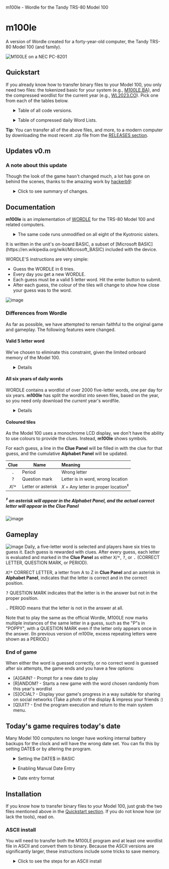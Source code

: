 m100le - Wordle for the Tandy TRS-80 Model 100
# m100le
A version of Wordle created for a forty-year-old computer, the 
Tandy TRS-80 Model 100 (and family).

![M100LE on a NEC PC-8201](https://user-images.githubusercontent.com/14062627/157380662-b14b5225-cd50-479e-8fc5-f1fa1faf0162.png)


## Quickstart

If you already know how to transfer binary files to your Model 100,
you only need two files: the tokenized basic for your system (e.g.,
[M100LE.BA][4]), and the compressed wordlist for the current year
(e.g., [WL2023.CO][23]). Pick one from each of the tables below. 

<ul><details><summary>
Table of all code versions.
</summary>

| Filename                |  Size | Meaning                                                         |
|-------------------------|------:|-----------------------------------------------------------------|
| **ALL PLATFORMS**       |       |                                                                 |
| [M100LE+comments.DO][1] |  16KB | The actual source code, including all comments, in ASCII format |
| [M100LE.DO][2]          | 8.5KB | All comments removed, in ASCII format                           |
| **TANDY / TRS-80**      | <hr/> | <hr/>                                                           |
| [M100LE+comments.BA][3] |  14KB | Tokenized Tandy BASIC format, including all comments            |
| [M100LE.BA][4]          | 6.6KB | All comments removed, in tokenized Tandy BASIC format           |
| **NEC**                 | <hr/> | <hr/>                                                           |
| M100LE+comments.BA.NEC  |       | Tokenized NEC N82 BASIC format, including all comments          |
| M100LE.BA.NEC           |       | All comments removed, in tokenized NEC N82 BASIC format         |

(Note that the .BA files above are _tokenized BASIC_ and cannot be
transferred via BASIC's `LOAD` or TELCOM. See the .DO versions if you
need ASCII.)
</details></ul>

<ul><details><summary>
Table of compressed daily Word Lists.
</summary>

| Filename          | Size | Notes                                                         |
|-------------------|-----:|---------------------------------------------------------------|
| **ALL PLATFORMS** |      |                                                               |
| [WL2021.CO][21]   |   1K | Words before June 19th, 2021 are bonus words, added by M100LE |
| [WL2022.CO][22]   |   1K |                                                               |
| [WL2023.CO][23]   |   1K |                                                               |
| [WL2024.CO][24]   |   1K |                                                               |
| [WL2025.CO][25]   |   1K |                                                               |
| [WL2026.CO][26]   |   1K |                                                               |
| [WL2027.CO][27]   |   1K | Wordle's official list ends on October 14th, 2027             |

(Note that the .CO files above are _compressed binary_ and cannot be
transferred via BASIC's `LOAD` or the builtin TELCOM prgoram. See the
.DO versions if you need ASCII.)
</details></ul>

**Tip**: You can transfer all of the above files, and more, to a modern
computer by downloading the most recent .zip file from the 
[RELEASES section](https://github.com/bgri/m100LE/releases).


## Updates v0.m
### A note about this update
Though the look of the game hasn't changed much, a lot has gone on
behind the scenes, thanks to the amazing work by
[hackerb9](https://github.com/hackerb9):

<ul><details><summary>
Click to see summary of changes.
</summary>

- Hardware agnostic - runs on any of the Kyotronic sisters
  (TRS-80 Model 100, Tandy 200, Tandy 102, Kyocera Kyotronic-85,
  Olivetti M-10, NEC PC-8201, NEC PC-8201A, and NEC PC-8300).
- Speed increase - due to the following...
  - Random, instead of sequential, access to RAM file
  - Compressed binary word list files - smaller size and discourages peeking :)
  - Smarter string handling (avoid concatenations, `CLEAR` plenty of space)
- Commented and uncommented code files
- VT52 character positioning vs Tandy/NEC-specific routines
- Harmonized auto and manual date entry — play tomorrow's game today!
- Synchronized with the 'official' NYT Wordle list
- Data cleanup, code cleanup, and other optimizations

Whew, lots there -- and more detail on a few things below!

--bgrier Oct. 8, 2022
	*	*	*	*	*

### Code versions
Multiple versions of the code are now available, but you only need one
for your machine. For TRS-80 and Tandy computers, you will use
[M100LE.BA][4]. For others, or if you want the original source code,
see the [Formats](#Formats) section for more details.

### Word list files
Word list files are now compressed binary files with the extension
`.CO`, although the old `.DO` format still works. As before, you only
need to download the wordlist for the year you wish to play.

Also available are the uncompressed wordlists (.DO), which are mainly
of use if you wish to edit the words or if you are transfering the
files using the builtin TELCOM program which can only send ASCII
files. M100LE is smart enough to use the .DO files if .CO cannot be
found.
____
</details></ul>



## Documentation
**m100le** is an implementation of
[WORDLE](https://en.wikipedia.org/wiki/Wordle) for the TRS-80
Model 100 and related computers. 
<ul><details><summary>
The same code runs unmodified on all eight of the Kyotronic sisters.
</summary>

<img src="README.md.d/pc8201-small.png" align="right" width="33%">

* Kyocera Kyotronic-85<sup>&dagger;</sup>,
* TRS-80 Model 100, Tandy 102, and Tandy 200,
* NEC PC-8201a, NEC PC-8201, NEC PC-8300,
* Olivetti M10<sup>&dagger;</sup>.

(<sup>&dagger;</sup> marks models not yet tested on actual hardware.)
</details></ul>
It is written in the unit's on-board BASIC, a subset of 
[Microsoft BASIC](https://en.wikipedia.org/wiki/Microsoft_BASIC)
included with the device.

WORDLE'S instructions are very simple:

* Guess the WORDLE in 6 tries.
* Every day you get a new WORDLE.
* Each guess must be a valid 5 letter word. Hit the enter button to submit.
* After each guess, the colour of the tiles will change to show how close your guess was to the word.

![image](https://user-images.githubusercontent.com/14062627/159618578-ef980bb7-de0f-47d1-a496-b3f191d9700f.png)

### Differences from Wordle

As far as possible, we have attempted to remain faithful to the
original game and gameplay. The following features were changed.

#### Valid 5 letter word
We've chosen to eliminate this constraint, given the limited onboard
memory of the Model 100.

<ul><details>

WORDLE initially checks the date and loads today's word from the
wordlist. When a guess is submitted, WORDLE checks the guess to verify
that it's a word in a [large dictionary](adjunct/allowedwords.txt)
(14,855 five-letter words). If the guess doesn't appear in the
dictionary, the guess is invalid and will not be accepted. The game
does not progress until a valid guess is made.

**m100le** initially **loads** today's word based on the system
**DATE$** value. When a guess is submitted, **m100le** compares it to
today's word, and provides the resultant clue. **m100le** does _not_
test to verify the word appears in the wordlist. A guess of 'MOIST' is
valid, as is a guess of 'DDDDD'.
</details></ul>


#### All six years of daily words
WORDLE contains a wordlist of over 2000 five-letter words, one per day
for six years. **m100le** has split the wordlist into seven files,
based on the year, so you need only download the _current_ year's
wordfile.

<ul><details>

Uncompressed, the data is over 17 KBytes; over half of the memory on a
TRS-80 Model 100. Separately, each year's data is only about 2.5 KB,
uncompressed, or 1 KB, compressed.

For example, in the year 2023, **m100le** sees the two digit year of
"23" in **DATE$** and loads the wordfile `WL2023.CO`. If you've
enabled the Manual Date Entry function (see below), then the program
will attempt to load whatever wordlist file that corresponds to the
year entered. 
</details></ul>

#### Coloured tiles
As the Model 100 uses a monochrome LCD display, we don't have the
ability to use colours to provide the clues. Instead, **m100le** shows
symbols.

For each guess, a line in the **Clue Panel** will be filled in with
the clue for that guess, and the cumulative **Alphabet Panel** will be
updated.

| Clue                        | Name               | Meaning                                                 |
|:---------------------------:|--------------------|:--------------------------------------------------------|
| <kbd>.</kbd>                | Period             | Wrong letter                                            |
| <kbd>?</kbd>                | Question mark      | Letter is in word, wrong location                       |
| <kbd>_X_</kbd>/<kbd>*</kbd> | Letter or asterisk | _X_ = Any letter in proper location<sup>&ddagger;</sup> |

##### <sup>&ddagger;</sup> an asterisk will appear in the **Alphabet Panel**, and the actual correct letter will appear in the **Clue Panel**

![image](https://user-images.githubusercontent.com/14062627/159623555-542d1454-eb42-4dc9-be3b-e3264fb2ec91.png)


## Gameplay
![image](https://user-images.githubusercontent.com/14062627/159623862-c2d431f8-f88a-48b0-ac1d-45fa83ce3df9.png)
Daily, a five-letter word is selected and players have six tries to
guess it. Each guess is rewarded with clues. After every guess, each
letter is evaluated and marked in the **Clue Panel** as either
<kbd>X</kbd>/<kbd>\*</kbd>, <kbd>?</kbd>, or <kbd>.</kbd> (CORRECT
LETTER, QUESTION MARK, or PERIOD). 

_<kbd>X</kbd>_/<kbd>\*</kbd> CORRECT LETTER, a letter from A to Z in
**Clue Panel** and an asterisk in **Alphabet Panel**, indicates that the
letter is correct and in the correct position.

<kbd>?</kbd> QUESTION MARK indicates that the letter is in the answer
but not in the proper position.

<kbd>.</kbd> PERIOD means that the letter is not in the answer at all. 

Note that to play the same as the official Wordle, M100LE now marks
multiple instances of the same letter in a guess, such as the "P"s in
"POPPY", with a QUESTION MARK even if the letter only appears once in
the answer. (In previous version of m100le, excess repeating letters
were shown as a PERIOD.)

### End of game
When either the word is guessed correctly, or no correct word is
guessed after six attempts, the game ends and you have a few options:

- [A]GAIN? - Prompt for a new date to play
- [R]ANDOM? - Starts a new game with the word chosen randomly from
  this year's wordlist
- [S]OCIAL? - Display your game's progress in a way suitable for
  sharing on social networks (Take a photo of the display & impress
  your friends :)
- [Q]UIT? - End the program execution and return to the main system menu.


## Today's game requires today's date

Many Model 100 computers no longer have working internal battery
backups for the clock and will have the wrong date set. You can fix
this by setting DATE$ or by altering the program.

<ul><details><summary>Setting the DATE$ in BASIC</summary>

To set the date once, go to BASIC and type the following:

``` BASIC
DATE$="12/31/23"     :REM MM/DD/YY format, usually
DATE$="23/12/31"     :REM YY/MM/DD for NEC portables
```

Note that this is only a temporary fix if your internal battery is
shot. Tip: It's a good idea to replace it before it starts leaking and
damages your unit. 
</details></ul>

<ul><details><summary>Enabling Manual Date Entry</summary>

If your `DATE$` is never set correctly or you'd like to replay a
specific game, you can change M100LE to always prompt for Manual Date
Entry at startup by changing line 16 to set `MD` to 1:

```BASIC
16 MD=1
```

This will prevent the game loading today's game from DATE$ on startup
and lets you play a game from any date, presuming you have the word
file for that year loaded into your unit's memory.
</details></ul>

<ul><details><summary>Date entry format</summary>

If you have enabled Manual Date Entry or if you restart the game with
the <kbd>A</kbd> (AGAIN) key, you will be prompted for the date you
wish to play.

## TODO XXX date entry screenshot here XXX

The system will prompt you for the date in **`MM/DD/YY`** format. (NEC
portables use `YY/MM/DD`). Two digits _must_ be used for month, day,
and year, so add a leading `0`, as needed.

If you hit <kbd>Enter</kbd> without typing anything, it will use the
default date which is either the previously played date (when the
AGAIN option is used) or the system DATE$ (when first run).

Alternately, you may enter the ordinal 'Day-of-Year' ex. `200` for the
200th day of the loaded year. Optionally, you may specify a year
_before_ the ordinal day. For example, `21/170` would give you the
170th day of the year 2021, which happens to be the first Wordle game
in the official Wordle wordlist. The ordinal day is shown on the right
side of the screen while playing. Subtract one to play the previous
day's word.

### Y2K Compliance

M100LE works fine whether or not your m100 has a [Y2K patched
ROM](http://bitchin100.com/wiki/index.php?title=REXsharp). The century
is just cosmetic as the m100 only keeps track of the last two digits
and the game presumes you are in the 21<sup>st</sup> century. For
example, if you set `DATE$="06/20/26"`, you'll get the same game no
matter whether the main MENU shows 1926 or 2026.

</details></ul>


## Installation

If you know how to transfer binary files to your Model 100, just grab
the two files mentioned above in the [Quickstart section](#Quickstart). 
If you do not know how (or lack the tools), read on.


### ASCII install 

You will need to transfer both the M100LE program and at least one
wordlist file in ASCII and convert them to binary. Because the ASCII
versions are significantly larger, these instructions include some
tricks to save memory.


<ul><details><summary>Click to see the steps for an ASCII install</summary>

#### Step 1: Connect Model 100 to a modern computer

You will need a NULL modem cable. Since current computers do not come
with serial ports, you will likely also need a USB to Serial adapter.

> Warning: if you get certain serial adapters, your transfers will be
> garbled. Technically, you'll need a device that has hardware-level
> XON/XOFF flow-control, but that's rarely listed on the box. Some
> keywords to look for that you _might_ see in advertising: "on-chip
> flow control", "16950 UART", "MU860", or "FTDI". Additionally,
> _most_ adapters labelled "PL2303" will work, but not all of them.

#### Step 2: Load CMPRSS on your Model 100

On your Model T, type this to load the program from the serial port:

```BASIC
LOAD "COM:98N1ENN"	 :REM FOR NEC, USE COM:9N81XN
```

Then, use your connected personal computer's "send file" ability to
send the [CMPRSS.DO](CMPRSS.DO) ASCII file over the serial port at
19.2 Kbps. If you do not know how to send a file, please see
[sendfile.md](sendfile.md).


<ul><details><summary>Click to learn more about CMPRSS.</summary>

CMPRSS is a basic program that runs on your Model T to create the
binary file, `WL20_xx_.CO` from the ASCII file `WL20_xx_.DO`, both of
which contain the daily words M100LE uses for a particular year,
20_xx_. There are three ways of using CMPRSS:

1. Serial port. CMPRSS can read the ASCII list of words over the
   RS232C serial port from a modern computer. This is the recommended
   method and what will be detailed below. It uses the least RAM. Its
   primary downside is that it requires learning how to send ASCII
   files from a personal computer.

1. RAM storage. CMPRSS can also read from the Model 100's file system.
   If you know how to transfer ASCII files using TELCOM, this may be a
   useful alternative. (Note, if you know how to transfer files in a
   different way, then you are in the wrong instructions. You can just
   use the [precompressed wordlists](#Quickstart)). 

1. Not at all. CMPRSS is optional. The M100LE program actually works
   fine with uncompressed ASCII word lists. It just takes up
   unnecessary space on the Model 100's limited RAM filesystem. (2.5
   KB per year instead of 1 KB).

Because it takes extra RAM that might not be available once the M100LE
program is loaded, it is best to load and run [CMPRSS](CMPRSS.DO)
firstd. CMPRSS is a BASIC program that runs on the Model 100. It reads
words from the serial port from a personal computer that is sending the
wordlist in ASCII. CMPRSS writes them out to a binary file in the RAM
storage, usually named WL20_xx_.CO. (Where 20xx is a year.)
____
</details></ul>

#### Step 3: Pick an uncompressed, ASCII wordlist
Download one of the following files to your personal computer:

<ul><details><summary>
Table of uncompressed Word Lists.
</summary>

| Filename          | Size | Notes                                                         |
|-------------------|-----:|---------------------------------------------------------------|
| **ALL PLATFORMS** |      |                                                               |
| [WL2021.DO][31]   | 2.5K | Words before June 19th, 2021 are bonus words, added by M100LE |
| [WL2022.DO][32]   | 2.5K |                                                               |
| [WL2023.DO][33]   | 2.5K |                                                               |
| [WL2024.DO][34]   | 2.6K |                                                               |
| [WL2025.DO][35]   | 2.5K |                                                               |
| [WL2026.DO][36]   | 2.5K |                                                               |
| [WL2027.DO][37]   | 2.0K | Wordle's official list ends on October 14th, 2027             |

____
</details></ul>

#### Step 4: Run CMPRSS

Run CMPRSS to load words from the serial port and use the connected
computer to send the WL20_xx_.DO file. 

<ul><details><summary>Explanation of running CMPRSS</summary>

When run, CMPRSS will ask you for where to load the words from and
where to save them. CMPRSS can load data over the serial port or a .DO
file. 

If you are using the serial port, the default (`COM:...`)should be
correct and you can just hit <kbd>ENTER</kbd>.

Once CMPRSS says, "Waiting for COM:", use the 
"[send file](sendfile.md)" mechanism on your personal computer to send
the WL20_xx_.DO ASCII word list over the serial port.

After you are finished compressing all the wordlists you intend to use,
you may delete CMPRSS.BA, or, if you have enough RAM, you may save it.

```BASIC
NEW
KILL "CMPRSS.BA"
```
or
```BASIC
SAVE "CMPRSS.BA"
```
____
</details></ul>


#### Step 5

Now that the wordlist is transferred, all that is needed is the actual
M100LE program. This is sent exactly the same as CMPRSS was in step 1. 

```BASIC
LOAD "COM:98N1ENN"				:REM FOR NEC, USE COM:9N81XN
```

Then, use your connected personal computer's "[send file](sendfile.md)" 
ability to send the [M100LE.DO](M100LE.DO) ASCII file over the serial
port at 19.2 Kbps. 

**Important**: don't forget to `SAVE "M100LE"` after transferring the
program over the serial port.

You now have M100LE.BA on your machine and can play today's Wordle!
Try `RUN`.

### Formats

As mentioned above, there are multiple versions of the program
available. Only one file, ([M100LE+comments.DO](M100LE+comments.DO)),
is the true source code. All others are derived automatically, mostly
for smaller file size and to ease installation.

There are two variables that cause the proliferation of files:

1. **Comments** By default files have comments stripped to keep the size down.
   Versions which contain "+comments" in the filename include notes
   for developers who wish to edit or improving M100LE.

2. **Tokenization** Files can be in ASCII or one of four binary formats.
   * ASCII BASIC source code has two main benefits: it will run on any
     of the platforms and it can be downloaded by the builtin TELCOM
     program. ASCII format can be read on any machine and will run on
     any of the platforms. However, downloading requires an extra
     tokenization step which may require more memory than your
     computer has. (But, see [installation](#Installation) for a
     workaround.)
     * **.DO** Runs on any of the Kyotronic Sisters
   * Tokenized BASIC format which saves memory during transfer, but
     requires using a program such as TEENY which can download binary
     files. Tokenization is specific to each family of machines.
	 * **.BA** Runs only on Model 100, Tandy 102 (US and UK), and Tandy 200.
	 * **.BA.NEC** Runs only on NEC PC-8201, PC-8201A, and PC-8300.
	 * **.BA.K85** Runs only on Kyocera Kyotronic-85
	 * **.BA.M10** Runs only on Olivetti M10



## Roadmap

- Add the ability to save and display statistics
- Improve clues, guess feedback and messages
- Do the impossible: Cram Wordle's 72 KB spelling dictionary into 10 KB (or less).

## FAQ
### About the word files and today's word
The current version of **m100le** (greater than v0.l) uses the New
York Times Wordle word lists. Prevously, the wordfiles used were based
on the the **original** javascript WORDLE, which contained the entire
set of daily words (the wordfile) within the program code. Over six
years worth of words.

While the order changed, there are
[very few differences](https://github.com/jackgreenburg/wordle-wordlists)
between the original and the current word lists.

### How wordfiles work
Big wordfiles wouldn't work for our little units, so we broke each
wordfile into manageable chunks of one year each. The .CO files are
also compressed so each five-letter word takes only three bytes. If
you have enough memory and you'd like to see and change the words, you
may want to download the plain text WL20xx.DO files instead. M100LE
will automatically use a .DO file if the .CO file is not found.

The wordfiles are all named for the year they correspond to. On
program load, **m100le** checks the system **DATE$** for the current
date OR the manually entered date (if enabled) and scans the
appropriate wordfiles for the matching daily word.

### Will my m100le word be the same as today's NYT Wordle word?
Maybe. Mostly. It ought to, anyhbow. The NYT may change their word
list at any time. If that happens, and we don't catch it, let us know
and we'll update ours.

## Feedback

If you have any feedback, please reach out to us:
- in the [discussions area](https://github.com/bgri/m100LE/discussions) for general conversation about m100LE
- in the [issues area](https://github.com/bgri/m100LE/issues) for bugs and feature requests



## Acknowledgements

 - [Josh Wardle - Wordle's creator](https://en.wikipedia.org/wiki/Josh_Wardle)
 - [hackerb9](https://github.com/hackerb9) - significant optimization and improvements. This thing rocks!!
 - [TRS-80 Model 100 BASIC - based on Microsoft BASIC, with special support for the RAM file store, LCD display, and other built-in hardware of the TRS-80 Model 100 and Tandy 102 portable computers](https://archive.org/details/MasteringBasicOnTheTrs80Model100/page/n5/mode/2up)


## Authors

- [@bgrier](http://blog.bradgrier.com)
- [hackerb9](https://github.com/hackerb9)

	[1]: https://raw.githubusercontent.com/bgri/m100LE/main/M100LE%2Bcomments.DO
	[2]: https://raw.githubusercontent.com/bgri/m100LE/main/M100LE.DO
	[3]: https://raw.githubusercontent.com/bgri/m100LE/main/M100LE%2Bcomments.BA
	[4]: https://raw.githubusercontent.com/bgri/m100LE/main/M100LE.BA
	[21]: https://raw.githubusercontent.com/bgri/m100LE/main/WL2021.CO
	[22]: https://raw.githubusercontent.com/bgri/m100LE/main/WL2022.CO
	[23]: https://raw.githubusercontent.com/bgri/m100LE/main/WL2023.CO
	[24]: https://raw.githubusercontent.com/bgri/m100LE/main/WL2024.CO
	[25]: https://raw.githubusercontent.com/bgri/m100LE/main/WL2025.CO
	[26]: https://raw.githubusercontent.com/bgri/m100LE/main/WL2026.CO
 	[27]: https://raw.githubusercontent.com/bgri/m100LE/main/WL2027.CO
  	[31]: https://raw.githubusercontent.com/bgri/m100LE/main/WL2021.DO
	[32]: https://raw.githubusercontent.com/bgri/m100LE/main/WL2022.DO
	[33]: https://raw.githubusercontent.com/bgri/m100LE/main/WL2023.DO
	[34]: https://raw.githubusercontent.com/bgri/m100LE/main/WL2024.DO
	[35]: https://raw.githubusercontent.com/bgri/m100LE/main/WL2025.DO
	[36]: https://raw.githubusercontent.com/bgri/m100LE/main/WL2026.DO
	[37]: https://raw.githubusercontent.com/bgri/m100LE/main/WL2027.DO
